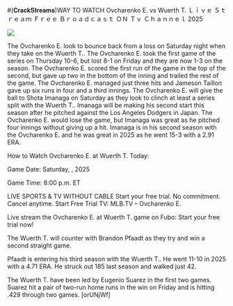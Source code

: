 #(𝐂𝐫𝐚𝐜𝐤𝐒𝐭𝐫𝐞𝐚𝐦𝐬)WAY TO WATCH Ovcharenko E. vs Wuerth T. Ｌｉｖｅ Ｓｔｒｅａｍ Ｆｒｅｅ Ｂｒｏａｄｃａｓｔ ＯＮ Ｔｖ Ｃｈａｎｎｅｌ  2025  
  
  
[![](https://i.imgur.com/qSNzIqt.png)](https://movie.rssnews.media/bNaqhikm.php)  
  
The Ovcharenko E. look to bounce back from a loss on Saturday night when they take on the Wuerth T.. The Ovcharenko E. took the first game of the series on Thursday 10-6, but lost 8-1 on Friday and they are now 1-3 on the season. The Ovcharenko E. scored the first run of the game in the top of the second, but gave up two in the bottom of the inning and trailed the rest of the game. The Ovcharenko E. managed just three hits and Jameson Taillon gave up six runs in four and a third innings. The Ovcharenko E. will give the ball to Shota Imanaga on Saturday as they look to clinch at least a series split with the Wuerth T.. Imanaga will be making his second start this season after he pitched against the Los Angeles Dodgers in Japan. The Ovcharenko E. would lose the game, but Imanaga was great as he pitched four innings without giving up a hit. Imanaga is in his second season with the Ovcharenko E. and he was great in 2025 as he went 15-3 with a 2.91 ERA.

How to Watch Ovcharenko E. at Wuerth T. Today:

Game Date: Saturday, , 2025

Game Time: 8:00 p.m. ET

LIVE SPORTS & TV WITHOUT CABLE
Start your free trial. No commitment. Cancel anytime.
Start Free Trial
TV: MLB.TV – Ovcharenko E.

Live stream the Ovcharenko E. at Wuerth T. game on Fubo: Start your free trial now!

The Wuerth T. will counter with Brandon Pfaadt as they try and win a second straight game.

Pfaadt is entering his third season with the Wuerth T.. He went 11-10 in 2025 with a 4.71 ERA. He struck out 185 last season and walked just 42.

The Wuerth T. have been led by Eugenio Suarez in the first two games. Suarez hit a pair of two-run home runs in the win on Friday and is hitting .429 through two games. [orUNjWf]